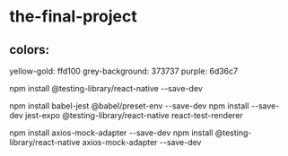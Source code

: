 # the-final-project


## colors:

yellow-gold: ffd100
grey-background: 373737
purple: 6d36c7


npm install @testing-library/react-native --save-dev

npm install babel-jest @babel/preset-env --save-dev
npm install --save-dev jest-expo @testing-library/react-native react-test-renderer


npm install axios-mock-adapter --save-dev
npm install @testing-library/react-native axios-mock-adapter --save-dev

